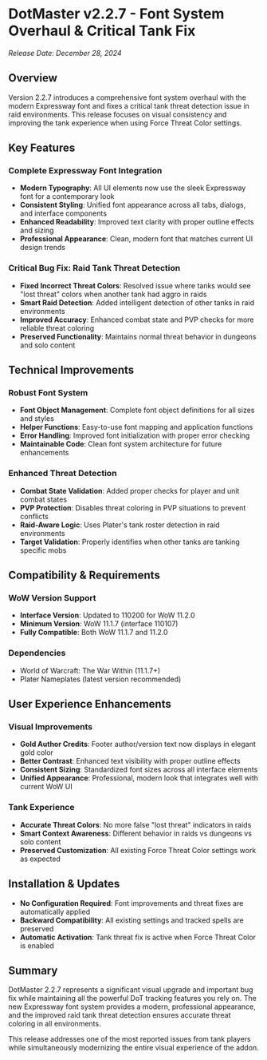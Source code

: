 # DotMaster v2.2.7 - Font System Overhaul & Critical Tank Fix

*Release Date: December 28, 2024*

## Overview

Version 2.2.7 introduces a comprehensive font system overhaul with the modern Expressway font and fixes a critical tank threat detection issue in raid environments. This release focuses on visual consistency and improving the tank experience when using Force Threat Color settings.

## Key Features

### **Complete Expressway Font Integration**
- **Modern Typography**: All UI elements now use the sleek Expressway font for a contemporary look
- **Consistent Styling**: Unified font appearance across all tabs, dialogs, and interface components
- **Enhanced Readability**: Improved text clarity with proper outline effects and sizing
- **Professional Appearance**: Clean, modern font that matches current UI design trends

### **Critical Bug Fix: Raid Tank Threat Detection**
- **Fixed Incorrect Threat Colors**: Resolved issue where tanks would see "lost threat" colors when another tank had aggro in raids
- **Smart Raid Detection**: Added intelligent detection of other tanks in raid environments
- **Improved Accuracy**: Enhanced combat state and PVP checks for more reliable threat coloring
- **Preserved Functionality**: Maintains normal threat behavior in dungeons and solo content

## Technical Improvements

### **Robust Font System**
- **Font Object Management**: Complete font object definitions for all sizes and styles
- **Helper Functions**: Easy-to-use font mapping and application functions
- **Error Handling**: Improved font initialization with proper error checking
- **Maintainable Code**: Clean font system architecture for future enhancements

### **Enhanced Threat Detection**
- **Combat State Validation**: Added proper checks for player and unit combat states
- **PVP Protection**: Disables threat coloring in PVP situations to prevent conflicts
- **Raid-Aware Logic**: Uses Plater's tank roster detection in raid environments
- **Target Validation**: Properly identifies when other tanks are tanking specific mobs

## Compatibility & Requirements

### **WoW Version Support**
- **Interface Version**: Updated to 110200 for WoW 11.2.0
- **Minimum Version**: WoW 11.1.7 (interface 110107)
- **Fully Compatible**: Both WoW 11.1.7 and 11.2.0

### **Dependencies**
- World of Warcraft: The War Within (11.1.7+)
- Plater Nameplates (latest version recommended)

## User Experience Enhancements

### **Visual Improvements**
- **Gold Author Credits**: Footer author/version text now displays in elegant gold color
- **Better Contrast**: Enhanced text visibility with proper outline effects
- **Consistent Sizing**: Standardized font sizes across all interface elements
- **Unified Appearance**: Professional, modern look that integrates well with current WoW UI

### **Tank Experience**
- **Accurate Threat Colors**: No more false "lost threat" indicators in raids
- **Smart Context Awareness**: Different behavior in raids vs dungeons vs solo content
- **Preserved Customization**: All existing Force Threat Color settings work as expected

## Installation & Updates

- **No Configuration Required**: Font improvements and threat fixes are automatically applied
- **Backward Compatibility**: All existing settings and tracked spells are preserved
- **Automatic Activation**: Tank threat fix is active when Force Threat Color is enabled

## Summary

DotMaster 2.2.7 represents a significant visual upgrade and important bug fix while maintaining all the powerful DoT tracking features you rely on. The new Expressway font system provides a modern, professional appearance, and the improved raid tank threat detection ensures accurate threat coloring in all environments.

This release addresses one of the most reported issues from tank players while simultaneously modernizing the entire visual experience of the addon. 